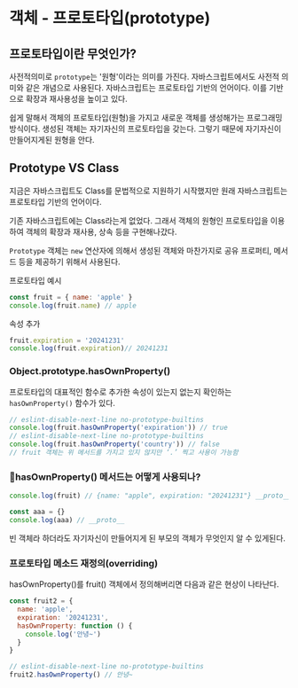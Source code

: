 # 객체 - 프로토타입(prototype)

## 프로토타입이란 무엇인가?

사전적의미로 `prototype`는 '원형'이라는 의미를 가진다. 자바스크립트에서도 사전적 의미와 같은 개념으로 사용된다.
자바스크립트는 프로토타입 기반의 언어이다. 이를 기반으로 확장과 재사용성을 높이고 있다.

쉽게 말해서 객체의 프로토타입(원형)을 가지고 새로운 객체를 생성해가는 프로그래밍 방식이다.
생성된 객체는 자기자신의 프로토타입을 갖는다. 그렇기 때문에 자기자신이 만들어지게된 원형을 안다.

## Prototype VS Class

지금은 자바스크립트도 Class를 문법적으로 지원하기 시작했지만 원래 자바스크립트는 프로토타입 기반의 언어이다.

기존 자바스크립트에는 Class라는게 없었다.
그래서 객체의 원형인 프로토타입을 이용하여 객체의 확장과 재사용, 상속 등을 구현해나갔다.

`Prototype` 객체는 `new` 연산자에 의해서 생성된 객체와 마찬가지로 공유 프로퍼티, 메서드 등을 제공하기 위해서 사용된다.

프로토타입 예시

```js
const fruit = { name: 'apple' }
console.log(fruit.name) // apple
```

속성 추가

```js
fruit.expiration = '20241231'
console.log(fruit.expiration)// 20241231
```
### Object.prototype.hasOwnProperty()
프로토타입의 대표적인 함수로 추가한 속성이 있는지 없는지 확인하는 `hasOwnProperty()` 함수가 있다.

```js
// eslint-disable-next-line no-prototype-builtins
console.log(fruit.hasOwnProperty('expiration')) // true
// eslint-disable-next-line no-prototype-builtins
console.log(fruit.hasOwnProperty('country')) // false
// fruit 객체는 위 메서드를 가지고 있지 않지만 ‘.’ 찍고 사용이 가능함
```

### 📌hasOwnProperty() 메서드는 어떻게 사용되나?

```js
console.log(fruit) // {name: "apple", expiration: "20241231"} __proto__

const aaa = {}
console.log(aaa) // __proto__
```

빈 객체라 하더라도 자기자신이 만들어지게 된 부모의 객체가 무엇인지 알 수 있게된다.

### 프로토타입 메소드 재정의(overriding)
hasOwnProperty()를 fruit() 객체에서 정의해버리면 다음과 같은 현상이 나타난다.

```js
const fruit2 = {
  name: 'apple',
  expiration: '20241231',
  hasOwnProperty: function () {
    console.log('안녕~')
  }
}

// eslint-disable-next-line no-prototype-builtins
fruit2.hasOwnProperty() // 안녕~
```
